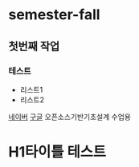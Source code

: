 # semester-fall
## 첫번째 작업
### 테스트
- 리스트1
- 리스트2

[네이버](https://naver.com)
[구글](https://google.com)
오픈소스기반기초설계 수업용
<html>
  <body>
    <h1>H1타이틀 테스트</h1>
  </body>
</html>

